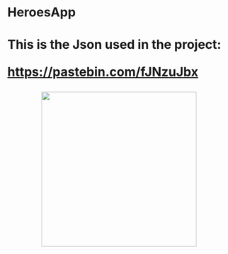 <H1>
HeroesApp
<H1>


This is the Json used in the project:

https://pastebin.com/fJNzuJbx


<p align="center">
<img src="https://user-images.githubusercontent.com/34707669/65158943-fd5a7400-da3b-11e9-8888-709f80a60237.gif" width="350">
</p>




